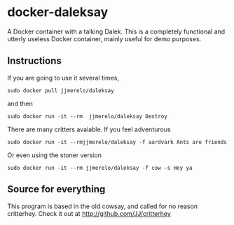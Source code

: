 # docker-daleksay

A Docker container with a talking Dalek. This is a completely functional and utterly useless Docker container, mainly useful for demo purposes.

## Instructions

If you are going to use it several times,

	sudo docker pull jjmerelo/daleksay
	
and then

	sudo docker run -it --rm  jjmerelo/daleksay Destroy
	
There are many critters avaiable. If you feel adventurous

	sudo docker run -it --rmjjmerelo/daleksay -f aardvark Ants are friends

Or even using the stoner version

    sudo docker run -it --rm jjmerelo/daleksay -f cow -s Hey ya

## Source for everything

This program is based in the old cowsay, and called for no reason critterhey. Check it out at http://github.com/JJ/critterhey

